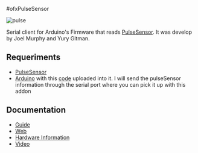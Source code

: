 #ofxPulseSensor

![pulse](http://cdn.shopify.com/s/files/1/0100/6632/products/PulseSensorAmpedFinger-web_2_large.jpg?14)

Serial client for Arduino's Firmware that reads [PulseSensor](http://pulsesensor.myshopify.com/). It was develop by Joel Murphy and Yury Gitman.

## Requeriments

* [PulseSensor](http://pulsesensor.myshopify.com/)
* [Arduino](http://www.arduino.cc/) with this [code](http://pulse-sensor.googlecode.com/files/PulseSensorAmped_Arduino_1dot1.zip) uploaded into it. I will send the pulseSensor information through the serial port where you can pick it up with this addon

## Documentation

* [Guide](http://pulse-sensor.googlecode.com/files/PulseSensorAmpedGettingStartedGuide.pdf)
* [Web](http://pulsesensor.myshopify.com/)
* [Hardware Information](http://pulsesensor.myshopify.com/pages/open-hardware)
* [Video](https://vimeo.com/58657081)